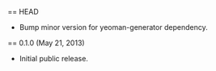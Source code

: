 == HEAD

* Bump minor version for yeoman-generator dependency.

== 0.1.0 (May 21, 2013)

* Initial public release.

